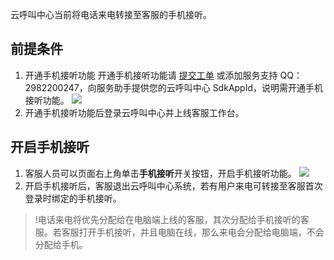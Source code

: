 云呼叫中心当前将电话来电转接至客服的手机接听。

## 前提条件
1. 开通手机接听功能
开通手机接听功能请 [提交工单](https://console.cloud.tencent.com/workorder/category) 或添加服务支持 QQ：2982200247，向服务助手提供您的云呼叫中心 SdkAppId，说明需开通手机接听功能。
![](https://main.qcloudimg.com/raw/66bb7e97f43e2c0da0b9c938bbbe6baa.png)
2. 开通手机接听功能后登录云呼叫中心并上线客服工作台。

## 开启手机接听
1. 客服人员可以页面右上角单击**手机接听**开关按钮，开启手机接听功能。
![](https://main.qcloudimg.com/raw/513f9810e2da1ed1b7a5bd1bdb728b3a.png)
2. 开启手机接听后，客服退出云呼叫中心系统，若有用户来电可转接至客服首次登录时绑定的手机接听。

>!电话来电将优先分配给在电脑端上线的客服，其次分配给手机接听的客服。若客服打开手机接听，并且电脑在线，那么来电会分配给电脑端，不会分配给手机。
>

